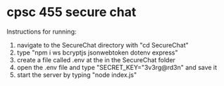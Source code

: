 # cpsc 455 secure chat
 
Instructions for running:

1. navigate to the SecureChat directory with "cd SecureChat"
2. type "npm i ws bcryptjs jsonwebtoken dotenv express"
3. create a file called .env at the in the SecureChat folder
4. open the .env file and type "SECRET_KEY="3v3rg@rd3n" and save it
5. start the server by typing "node index.js"

